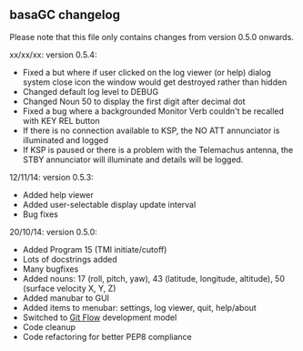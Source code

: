 basaGC changelog
----------------

Please note that this file only contains changes from version 0.5.0 onwards.

xx/xx/xx: version 0.5.4:
- Fixed a but where if user clicked on the log viewer (or help) dialog system close icon the window would get destroyed
rather than hidden
- Changed default log level to DEBUG
- Changed Noun 50 to display the first digit after decimal dot
- Fixed a bug where a backgrounded Monitor Verb couldn't be recalled with KEY REL button
- If there is no connection available to KSP, the NO ATT annunciator is illuminated and logged
- If KSP is paused or there is a problem with the Telemachus antenna, the STBY annunciator will illuminate and details
will be logged.

12/11/14: version 0.5.3:
- Added help viewer
- Added user-selectable display update interval
- Bug fixes

20/10/14: version 0.5.0:
- Added Program 15 (TMI initiate/cutoff)
- Lots of docstrings added
- Many bugfixes
- Added nouns: 17 (roll, pitch, yaw), 43 (latitude, longitude, altitude), 50 (surface velocity X, Y, Z)
- Added manubar to GUI
- Added items to menubar: settings, log viewer, quit, help/about
- Switched to <a href="http://nvie.com/posts/a-successful-git-branching-model/">Git Flow</a> development model
- Code cleanup
- Code refactoring for better PEP8 compliance
